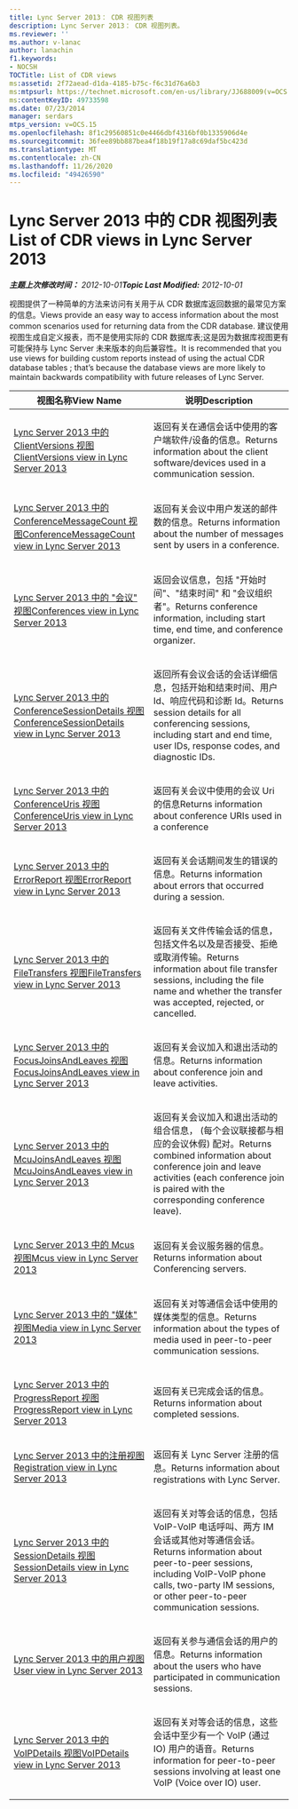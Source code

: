 ```yaml
---
title: Lync Server 2013： CDR 视图列表
description: Lync Server 2013： CDR 视图列表。
ms.reviewer: ''
ms.author: v-lanac
author: lanachin
f1.keywords:
- NOCSH
TOCTitle: List of CDR views
ms:assetid: 2f72aead-d1da-4185-b75c-f6c31d76a6b3
ms:mtpsurl: https://technet.microsoft.com/en-us/library/JJ688009(v=OCS.15)
ms:contentKeyID: 49733598
ms.date: 07/23/2014
manager: serdars
mtps_version: v=OCS.15
ms.openlocfilehash: 8f1c29560851c0e4466dbf4316bf0b1335906d4e
ms.sourcegitcommit: 36fee89bb887bea4f18b19f17a8c69daf5bc423d
ms.translationtype: MT
ms.contentlocale: zh-CN
ms.lasthandoff: 11/26/2020
ms.locfileid: "49426590"
---
```

# <a name="list-of-cdr-views-in-lync-server-2013"></a><span data-ttu-id="e7539-103">Lync Server 2013 中的 CDR 视图列表</span><span class="sxs-lookup"><span data-stu-id="e7539-103">List of CDR views in Lync Server 2013</span></span>

<div data-xmlns="http://www.w3.org/1999/xhtml">

<div class="topic" data-xmlns="http://www.w3.org/1999/xhtml" data-msxsl="urn:schemas-microsoft-com:xslt" data-cs="https://msdn.microsoft.com/">

<div data-asp="https://msdn2.microsoft.com/asp">



</div>

<div id="mainSection">

<div id="mainBody"><span data-ttu-id="e7539-104">

<span> </span></span><span class="sxs-lookup"><span data-stu-id="e7539-104">

<span> </span></span></span>

<span data-ttu-id="e7539-105">_**主题上次修改时间：** 2012-10-01_</span><span class="sxs-lookup"><span data-stu-id="e7539-105">_**Topic Last Modified:** 2012-10-01_</span></span>

<span data-ttu-id="e7539-106">视图提供了一种简单的方法来访问有关用于从 CDR 数据库返回数据的最常见方案的信息。</span><span class="sxs-lookup"><span data-stu-id="e7539-106">Views provide an easy way to access information about the most common scenarios used for returning data from the CDR database.</span></span> <span data-ttu-id="e7539-107">建议使用视图生成自定义报表，而不是使用实际的 CDR 数据库表;这是因为数据库视图更有可能保持与 Lync Server 未来版本的向后兼容性。</span><span class="sxs-lookup"><span data-stu-id="e7539-107">It is recommended that you use views for building custom reports instead of using the actual CDR database tables ; that’s because the database views are more likely to maintain backwards compatibility with future releases of Lync Server.</span></span>


<table>
<colgroup>
<col style="width: 50%" />
<col style="width: 50%" />
</colgroup>
<thead>
<tr class="header">
<th><span data-ttu-id="e7539-108">视图名称</span><span class="sxs-lookup"><span data-stu-id="e7539-108">View Name</span></span></th>
<th><span data-ttu-id="e7539-109">说明</span><span class="sxs-lookup"><span data-stu-id="e7539-109">Description</span></span></th>
</tr>
</thead>
<tbody>
<tr class="odd">
<td><p><span data-ttu-id="e7539-110"><a href="lync-server-2013-clientversions-view.md">Lync Server 2013 中的 ClientVersions 视图</a></span><span class="sxs-lookup"><span data-stu-id="e7539-110"><a href="lync-server-2013-clientversions-view.md">ClientVersions view in Lync Server 2013</a></span></span></p></td>
<td><p><span data-ttu-id="e7539-111">返回有关在通信会话中使用的客户端软件/设备的信息。</span><span class="sxs-lookup"><span data-stu-id="e7539-111">Returns information about the client software/devices used in a communication session.</span></span></p></td>
</tr>
<tr class="even">
<td><p><span data-ttu-id="e7539-112"><a href="lync-server-2013-conferencemessagecount-view.md">Lync Server 2013 中的 ConferenceMessageCount 视图</a></span><span class="sxs-lookup"><span data-stu-id="e7539-112"><a href="lync-server-2013-conferencemessagecount-view.md">ConferenceMessageCount view in Lync Server 2013</a></span></span></p></td>
<td><p><span data-ttu-id="e7539-113">返回有关会议中用户发送的邮件数的信息。</span><span class="sxs-lookup"><span data-stu-id="e7539-113">Returns information about the number of messages sent by users in a conference.</span></span></p></td>
</tr>
<tr class="odd">
<td><p><span data-ttu-id="e7539-114"><a href="lync-server-2013-conferences-view.md">Lync Server 2013 中的 "会议" 视图</a></span><span class="sxs-lookup"><span data-stu-id="e7539-114"><a href="lync-server-2013-conferences-view.md">Conferences view in Lync Server 2013</a></span></span></p></td>
<td><p><span data-ttu-id="e7539-115">返回会议信息，包括 "开始时间"、"结束时间" 和 "会议组织者"。</span><span class="sxs-lookup"><span data-stu-id="e7539-115">Returns conference information, including start time, end time, and conference organizer.</span></span></p></td>
</tr>
<tr class="even">
<td><p><span data-ttu-id="e7539-116"><a href="lync-server-2013-conferencesessiondetails-view.md">Lync Server 2013 中的 ConferenceSessionDetails 视图</a></span><span class="sxs-lookup"><span data-stu-id="e7539-116"><a href="lync-server-2013-conferencesessiondetails-view.md">ConferenceSessionDetails view in Lync Server 2013</a></span></span></p></td>
<td><p><span data-ttu-id="e7539-117">返回所有会议会话的会话详细信息，包括开始和结束时间、用户 Id、响应代码和诊断 Id。</span><span class="sxs-lookup"><span data-stu-id="e7539-117">Returns session details for all conferencing sessions, including start and end time, user IDs, response codes, and diagnostic IDs.</span></span></p></td>
</tr>
<tr class="odd">
<td><p><span data-ttu-id="e7539-118"><a href="lync-server-2013-conferenceuris-view.md">Lync Server 2013 中的 ConferenceUris 视图</a></span><span class="sxs-lookup"><span data-stu-id="e7539-118"><a href="lync-server-2013-conferenceuris-view.md">ConferenceUris view in Lync Server 2013</a></span></span></p></td>
<td><p><span data-ttu-id="e7539-119">返回有关会议中使用的会议 Uri 的信息</span><span class="sxs-lookup"><span data-stu-id="e7539-119">Returns information about conference URIs used in a conference</span></span></p></td>
</tr>
<tr class="even">
<td><p><span data-ttu-id="e7539-120"><a href="lync-server-2013-errorreport-view.md">Lync Server 2013 中的 ErrorReport 视图</a></span><span class="sxs-lookup"><span data-stu-id="e7539-120"><a href="lync-server-2013-errorreport-view.md">ErrorReport view in Lync Server 2013</a></span></span></p></td>
<td><p><span data-ttu-id="e7539-121">返回有关会话期间发生的错误的信息。</span><span class="sxs-lookup"><span data-stu-id="e7539-121">Returns information about errors that occurred during a session.</span></span></p></td>
</tr>
<tr class="odd">
<td><p><span data-ttu-id="e7539-122"><a href="lync-server-2013-filetransfers-view.md">Lync Server 2013 中的 FileTransfers 视图</a></span><span class="sxs-lookup"><span data-stu-id="e7539-122"><a href="lync-server-2013-filetransfers-view.md">FileTransfers view in Lync Server 2013</a></span></span></p></td>
<td><p><span data-ttu-id="e7539-123">返回有关文件传输会话的信息，包括文件名以及是否接受、拒绝或取消传输。</span><span class="sxs-lookup"><span data-stu-id="e7539-123">Returns information about file transfer sessions, including the file name and whether the transfer was accepted, rejected, or cancelled.</span></span></p></td>
</tr>
<tr class="even">
<td><p><span data-ttu-id="e7539-124"><a href="lync-server-2013-focusjoinsandleaves-view.md">Lync Server 2013 中的 FocusJoinsAndLeaves 视图</a></span><span class="sxs-lookup"><span data-stu-id="e7539-124"><a href="lync-server-2013-focusjoinsandleaves-view.md">FocusJoinsAndLeaves view in Lync Server 2013</a></span></span></p></td>
<td><p><span data-ttu-id="e7539-125">返回有关会议加入和退出活动的信息。</span><span class="sxs-lookup"><span data-stu-id="e7539-125">Returns information about conference join and leave activities.</span></span></p></td>
</tr>
<tr class="odd">
<td><p><span data-ttu-id="e7539-126"><a href="lync-server-2013-mcujoinsandleaves-view.md">Lync Server 2013 中的 McuJoinsAndLeaves 视图</a></span><span class="sxs-lookup"><span data-stu-id="e7539-126"><a href="lync-server-2013-mcujoinsandleaves-view.md">McuJoinsAndLeaves view in Lync Server 2013</a></span></span></p></td>
<td><p><span data-ttu-id="e7539-127">返回有关会议加入和退出活动的组合信息， (每个会议联接都与相应的会议休假) 配对。</span><span class="sxs-lookup"><span data-stu-id="e7539-127">Returns combined information about conference join and leave activities (each conference join is paired with the corresponding conference leave).</span></span></p></td>
</tr>
<tr class="even">
<td><p><span data-ttu-id="e7539-128"><a href="lync-server-2013-mcus-view.md">Lync Server 2013 中的 Mcus 视图</a></span><span class="sxs-lookup"><span data-stu-id="e7539-128"><a href="lync-server-2013-mcus-view.md">Mcus view in Lync Server 2013</a></span></span></p></td>
<td><p><span data-ttu-id="e7539-129">返回有关会议服务器的信息。</span><span class="sxs-lookup"><span data-stu-id="e7539-129">Returns information about Conferencing servers.</span></span></p></td>
</tr>
<tr class="odd">
<td><p><span data-ttu-id="e7539-130"><a href="lync-server-2013-media-view.md">Lync Server 2013 中的 "媒体" 视图</a></span><span class="sxs-lookup"><span data-stu-id="e7539-130"><a href="lync-server-2013-media-view.md">Media view in Lync Server 2013</a></span></span></p></td>
<td><p><span data-ttu-id="e7539-131">返回有关对等通信会话中使用的媒体类型的信息。</span><span class="sxs-lookup"><span data-stu-id="e7539-131">Returns information about the types of media used in peer-to-peer communication sessions.</span></span></p></td>
</tr>
<tr class="even">
<td><p><span data-ttu-id="e7539-132"><a href="lync-server-2013-progressreport-view.md">Lync Server 2013 中的 ProgressReport 视图</a></span><span class="sxs-lookup"><span data-stu-id="e7539-132"><a href="lync-server-2013-progressreport-view.md">ProgressReport view in Lync Server 2013</a></span></span></p></td>
<td><p><span data-ttu-id="e7539-133">返回有关已完成会话的信息。</span><span class="sxs-lookup"><span data-stu-id="e7539-133">Returns information about completed sessions.</span></span></p></td>
</tr>
<tr class="odd">
<td><p><span data-ttu-id="e7539-134"><a href="lync-server-2013-registration-view.md">Lync Server 2013 中的注册视图</a></span><span class="sxs-lookup"><span data-stu-id="e7539-134"><a href="lync-server-2013-registration-view.md">Registration view in Lync Server 2013</a></span></span></p></td>
<td><p><span data-ttu-id="e7539-135">返回有关 Lync Server 注册的信息。</span><span class="sxs-lookup"><span data-stu-id="e7539-135">Returns information about registrations with Lync Server.</span></span></p></td>
</tr>
<tr class="even">
<td><p><span data-ttu-id="e7539-136"><a href="lync-server-2013-sessiondetails-view.md">Lync Server 2013 中的 SessionDetails 视图</a></span><span class="sxs-lookup"><span data-stu-id="e7539-136"><a href="lync-server-2013-sessiondetails-view.md">SessionDetails view in Lync Server 2013</a></span></span></p></td>
<td><p><span data-ttu-id="e7539-137">返回有关对等会话的信息，包括 VoIP-VoIP 电话呼叫、两方 IM 会话或其他对等通信会话。</span><span class="sxs-lookup"><span data-stu-id="e7539-137">Returns information about peer-to-peer sessions, including VoIP-VoIP phone calls, two-party IM sessions, or other peer-to-peer communication sessions.</span></span></p></td>
</tr>
<tr class="odd">
<td><p><span data-ttu-id="e7539-138"><a href="lync-server-2013-user-view.md">Lync Server 2013 中的用户视图</a></span><span class="sxs-lookup"><span data-stu-id="e7539-138"><a href="lync-server-2013-user-view.md">User view in Lync Server 2013</a></span></span></p></td>
<td><p><span data-ttu-id="e7539-139">返回有关参与通信会话的用户的信息。</span><span class="sxs-lookup"><span data-stu-id="e7539-139">Returns information about the users who have participated in communication sessions.</span></span></p></td>
</tr>
<tr class="even">
<td><p><span data-ttu-id="e7539-140"><a href="lync-server-2013-voipdetails-view.md">Lync Server 2013 中的 VoIPDetails 视图</a></span><span class="sxs-lookup"><span data-stu-id="e7539-140"><a href="lync-server-2013-voipdetails-view.md">VoIPDetails view in Lync Server 2013</a></span></span></p></td>
<td><p><span data-ttu-id="e7539-141">返回有关对等会话的信息，这些会话中至少有一个 VoIP (通过 IO) 用户的语音。</span><span class="sxs-lookup"><span data-stu-id="e7539-141">Returns information for peer-to-peer sessions involving at least one VoIP (Voice over IO) user.</span></span></p></td>
</tr>
</tbody>
</table><span data-ttu-id="e7539-142">


</div>

<span> </span>

</div>

</div>

</span><span class="sxs-lookup"><span data-stu-id="e7539-142">


</div>

<span> </span>

</div>

</div>

</span></span></div>

